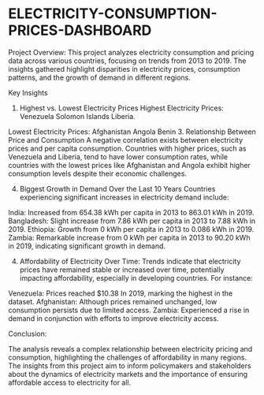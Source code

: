 # ELECTRICITY-CONSUMPTION-PRICES-DASHBOARD
Project Overview:
This project analyzes electricity consumption and pricing data across various countries, focusing on trends from 2013 to 2019. The insights gathered highlight disparities in electricity prices, consumption patterns, and the growth of demand in different regions.

Key Insights
1. Highest vs. Lowest Electricity Prices
Highest Electricity Prices:
Venezuela 
Solomon Islands
Liberia.

Lowest Electricity Prices:
Afghanistan 
Angola 
Benin 
3. Relationship Between Price and Consumption
A negative correlation exists between electricity prices and per capita consumption. Countries with higher prices, such as Venezuela and Liberia, tend to have lower consumption rates, while countries with the lowest prices like Afghanistan and Angola exhibit higher consumption levels despite their economic challenges.

4. Biggest Growth in Demand Over the Last 10 Years
Countries experiencing significant increases in electricity demand include:

India: Increased from 654.38 kWh per capita in 2013 to 863.01 kWh in 2019.
Bangladesh: Slight increase from 7.86 kWh per capita in 2013 to 7.88 kWh in 2019.
Ethiopia: Growth from 0 kWh per capita in 2013 to 0.086 kWh in 2019.
Zambia: Remarkable increase from 0 kWh per capita in 2013 to 90.20 kWh in 2019, indicating significant growth in demand.

4. Affordability of Electricity Over Time:
Trends indicate that electricity prices have remained stable or increased over time, potentially impacting affordability, especially in developing countries. For instance:

Venezuela: Prices reached $10.38
In 2019, marking the highest in the dataset.
Afghanistan: Although prices remained unchanged, low consumption persists due to limited access.
Zambia: Experienced a rise in demand in conjunction with efforts to improve electricity access.

Conclusion:

The analysis reveals a complex relationship between electricity pricing and consumption, highlighting the challenges of affordability in many regions. The insights from this project aim to inform policymakers and stakeholders about the dynamics of electricity markets and the importance of ensuring affordable access to electricity for all.
